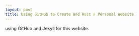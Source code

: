 ```yaml
---
layout: post
title: Using GitHub to Create and Host a Personal Website
---
```

using GitHub and Jekyll for this website.
